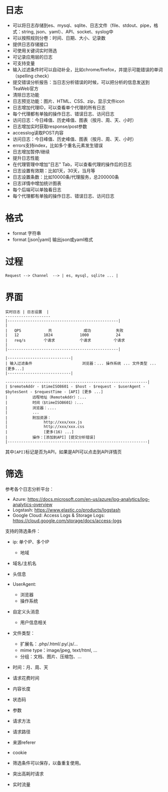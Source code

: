 # 日志
* 可以将日志存储到es、mysql、sqlite、日志文件（file、stdout、pipe，格式：string, json、yaml）、API、socket、syslog中
* 可以按照规则分卷：时间、日期、大小、记录数 
* 提供日志存储接口
* 可使用关键词实时筛选
* 可记录应用层的日志
* 可支持变量
* 输入过滤条件时可以自动补全，比如chrome/firefox，并提示可能错误的单词（spelling check）
* 提交错误分析报告：当日志分析错误的时候，可以把分析的信息发送到TeaWeb官方
* 清除日志功能
* 日志预览功能：图片、HTML、CSS、zip，显示文件icon
* 日志增加代理ID，可以查看单个代理的所有日志
* 每个代理都有单独的操作日志、错误日志、访问日志
* 访问日志：今日峰值、历史峰值、图表（按月、周、天、小时）
* 日志增加实时获取response/post参数
* accesslog读取POST内容
* 访问日志：今日峰值、历史峰值、图表（按月、周、天、小时）
* errors支持index，比如多个重名元素发生错误
* 日志增加暂停/继续
* 提升日志性能
* 在代理管理中增加"日志" Tab，可以查看代理的操作后的日志
* 日志设置有效期：比如1天，30天，当月等
* 日志设置条数：比如10000条/代理服务，总200000条
* 日志详情中增加统计图表
* 每个后端可以单独看日志
* 每个代理都有单独的操作日志、错误日志、访问日志

# 格式
* format <string> 字符串
* format [json|yaml] 输出json或yaml格式

# 过程
~~~
Request --> Channel  --> | es, mysql, sqlite ... | 
~~~

# 界面
~~~
实时日志 | 日志设置  |
--------------------
|-------------------------------------------------|
|                                                 
|   QPS            共              成功           失败
|   12           1024            1000            24
|   req/s        个请求           个请求          个请求
|
|-------------------------------------------------|

|----------------------------|
| 输入过滤条件                      浏览器：... 操作系统 ... 文件类型 ... [更多...]
|----------------------------|

---------------------------------------------------------------|
| $remoteAddr - $timeISO8601 - $host - $request - $userAgent - $bytesSent - $requestTime - [API] [更多 ...]
|           远程地址（RemoteAddr）:...
|           时间（$timeISO8601）:...
|           浏览器：....
|           ...
|           附加资源：
|                http://xxx/xxx.js
|                http://xxx/xxx.css
|                [更多(16) ...]
|           操作：[添加到API] [提交分析错误]
|--------------------------------------------------------------|

~~~
其中`[API]`标记是否为API，如果是API可以点击到API详情页


# 筛选
参考各个日志分析平台：
* Azure: https://docs.microsoft.com/en-us/azure/log-analytics/log-analytics-overview
* Logstash: https://www.elastic.co/products/logstash
* Google Cloud: Access Logs & Storage Logs: https://cloud.google.com/storage/docs/access-logs

支持的筛选条件：
* ip: 单个IP、多个IP
    * 地域
* 域名/主机名
* 头信息
* UserAgent:
    * 浏览器
    * 操作系统
* 自定义头消息
    * 用户信息相关
* 文件类型：
    * 扩展名：.php/.html/.py/.js/...
    * mime type：image/jpeg, text/html, ...
    * 分组：文档、图片、压缩包、...
* 时间：月、周、天
* 请求花费时间
* 内容长度
* 状态码
* 参数
* 请求方法
* 请求路径
* 来源referer
* cookie         

* 筛选条件可以保存，以备重复使用。
* 突出高耗时请求
* 实时流量